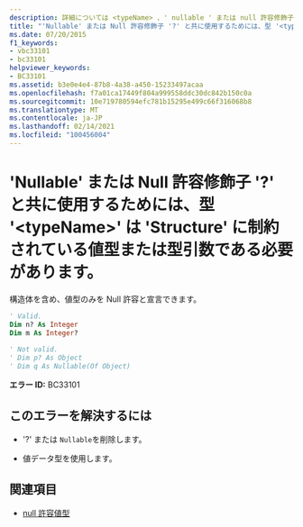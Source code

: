 ```yaml
---
description: 詳細については <typeName> 、' nullable ' または null 許容修飾子 '? ' と共に使用するために、型 ' ' は ' Structure ' に制約された値型または型引数である必要があります
title: "'Nullable' または Null 許容修飾子 '?' と共に使用するためには、型 '<typeName>' は 'Structure' に制約されている値型または型引数である必要があります。"
ms.date: 07/20/2015
f1_keywords:
- vbc33101
- bc33101
helpviewer_keywords:
- BC33101
ms.assetid: b3e0e4e4-87b8-4a38-a450-15233497acaa
ms.openlocfilehash: f7a01ca17449f804a999558ddc30dc842b150c0a
ms.sourcegitcommit: 10e719780594efc781b15295e499c66f316068b8
ms.translationtype: MT
ms.contentlocale: ja-JP
ms.lasthandoff: 02/14/2021
ms.locfileid: "100456004"
---
```

# <a name="type-typename-must-be-a-value-type-or-a-type-argument-constrained-to-structure-in-order-to-be-used-with-nullable-or-nullable-modifier-"></a>'Nullable' または Null 許容修飾子 '?' と共に使用するためには、型 '\<typeName>' は 'Structure' に制約されている値型または型引数である必要があります。

構造体を含め、値型のみを Null 許容と宣言できます。  
  
```vb  
' Valid.  
Dim n? As Integer  
Dim m As Integer?  
  
' Not valid.  
' Dim p? As Object  
' Dim q As Nullable(Of Object)  
```  
  
 **エラー ID:** BC33101  
  
## <a name="to-correct-this-error"></a>このエラーを解決するには  
  
- '?' または `Nullable`を削除します。  
  
- 値データ型を使用します。  
  
## <a name="see-also"></a>関連項目

- [null 許容値型](../programming-guide/language-features/data-types/nullable-value-types.md)
